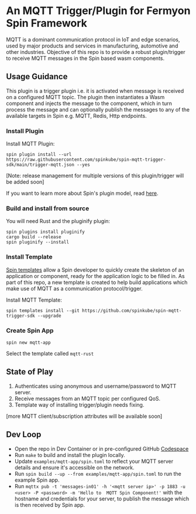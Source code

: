 # An MQTT Trigger/Plugin for Fermyon Spin Framework

MQTT is a dominant communication protocol in IoT and edge scenarios, used by major products and services in manufacturing, automotive and other industries.
Objective of this repo is to provide a robust plugin/trigger to receive MQTT messages in the Spin based wasm components.

## Usage Guidance

This plugin is a trigger plugin i.e. it is activated when message is received on a configured MQTT topic.
The plugin then instantiates a Wasm component and injects the message to the component, which in turn process the message and can optionally publish the messages to any of the available targets in Spin e.g. MQTT, Redis, Http endpoints.

### Install Plugin

Install MQTT Plugin:

```spin plugin install --url https://raw.githubusercontent.com/spinkube/spin-mqtt-trigger-sdk/main/trigger-mqtt.json --yes```

[Note: release management for multiple versions of this plugin/trigger will be added soon]

If you want to learn more about Spin's plugin model, read [here](https://www.fermyon.com/blog/managing-spin-templates-and-plugins).

### Build and install from source

You will need Rust and the pluginify plugin:

```
spin plugins install pluginify
cargo build --release
spin pluginify --install
```

### Install Template

[Spin templates](https://www.fermyon.com/blog/managing-spin-templates-and-plugins) allow a Spin developer to quickly create the skeleton of an application or component, ready for the application logic to be filled in. As part of this repo, a new template is created to help build applications which make use of MQTT as a communication protocol/trigger.

Install MQTT Template:

```spin templates install --git https://github.com/spinkube/spin-mqtt-trigger-sdk --upgrade```

### Create Spin App

```spin new mqtt-app```

Select the template called `mqtt-rust`

## State of Play

1. Authenticates using anonymous and username/password to MQTT server.
2. Receive messages from an MQTT topic per configured QoS.
3. Template way of installing trigger/plugin needs fixing.

[more MQTT client/subscription attributes will be available soon]

## Dev Loop

* Open the repo in Dev Container or in pre-configured GitHub [Codespace](https://codespaces.new/spinkube/spin-mqtt-trigger-sdk)
* Run ```make``` to build and install the plugin locally.
* Update ```examples/mqtt-app/spin.toml``` to reflect your MQTT server details and ensure it's accessible on the network.
* Run ```spin build --up --from examples/mqtt-app/spin.toml``` to run the example Spin app.
* Run ```mqttx pub -t 'messages-in01' -h '<mqtt server ip>' -p 1883 -u <user> -P <password> -m 'Hello to  MQTT Spin Component!'``` with the hostname and credentials for your server, to publish the message which is then received by Spin app.
